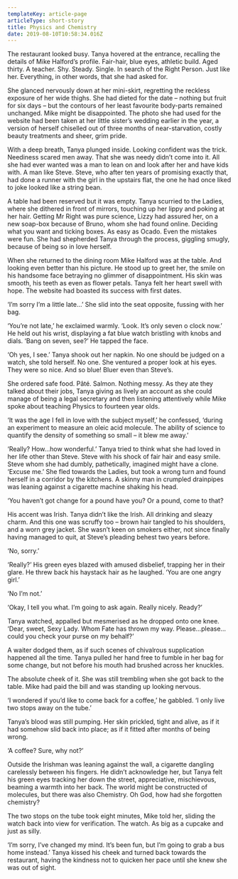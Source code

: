 ```yaml
---
templateKey: article-page
articleType: short-story
title: Physics and Chemistry
date: 2019-08-10T10:58:34.016Z
---
```


The restaurant looked busy. Tanya hovered at the entrance, recalling the details of Mike Halford’s profile. Fair-hair, blue eyes, athletic build. Aged thirty. A teacher. Shy. Steady. Single. In search of the Right Person. Just like her. Everything, in other words, that she had asked for.

She glanced nervously down at her mini-skirt, regretting the reckless exposure of her wide thighs. She had dieted for the date – nothing but fruit for six days – but the contours of her least favourite body-parts remained unchanged. Mike might be disappointed. The photo she had used for the website had been taken at her little sister’s wedding earlier in the year, a version of herself chiselled out of three months of near-starvation, costly beauty treatments and sheer, grim pride.

With a deep breath, Tanya plunged inside. Looking confident was the trick. Neediness scared men away. That she was needy didn’t come into it. All she had ever wanted was a man to lean on and look after her and have kids with. A man like Steve. Steve, who after ten years of promising exactly that, had done a runner with the girl in the upstairs flat, the one he had once liked to joke looked like a string bean.

A table had been reserved but it was empty. Tanya scurried to the Ladies, where she dithered in front of mirrors, touching up her lippy and poking at her hair. Getting Mr Right was pure science, Lizzy had assured her, on a new soap-box because of Bruno, whom she had found online. Deciding what you want and ticking boxes. As easy as Ocado. Even the mistakes were fun. She had shepherded Tanya through the process, giggling smugly, because of being so in love herself.

When she returned to the dining room Mike Halford was at the table. And looking even better than his picture. He stood up to greet her, the smile on his handsome face betraying no glimmer of disappointment. His skin was smooth, his teeth as even as flower petals. Tanya felt her heart swell with hope. The website had boasted its success with first dates.

‘I’m sorry I’m a little late…’ She slid into the seat opposite, fussing with her bag.

‘You’re not late,’ he exclaimed warmly. ‘Look. It’s only seven o clock now.’ He held out his wrist, displaying a fat blue watch bristling with knobs and dials. ‘Bang on seven, see?’ He tapped the face.

‘Oh yes, I see.’ Tanya shook out her napkin. No one should be judged on a watch, she told herself. No one. She ventured a proper look at his eyes. They were so nice. And so blue! Bluer even than Steve’s.

She ordered safe food. Pâté. Salmon. Nothing messy. As they ate they talked about their jobs, Tanya giving as lively an account as she could manage of being a legal secretary and then listening attentively while Mike spoke about teaching Physics to fourteen year olds.

‘It was the age I fell in love with the subject myself,’ he confessed, ‘during an experiment to measure an oleic acid molecule. The ability of science to quantify the density of something so small – it blew me away.’

‘Really? How…how wonderful.’ Tanya tried to think what she had loved in her life other than Steve. Steve with his shock of fair hair and easy smile. Steve whom she had dumbly, pathetically, imagined might have a clone. ‘Excuse me.’ She fled towards the Ladies, but took a wrong turn and found herself in a corridor by the kitchens. A skinny man in crumpled drainpipes was leaning against a cigarette machine shaking his head.

‘You haven’t got change for a pound have you? Or a pound, come to that?

His accent was Irish. Tanya didn’t like the Irish. All drinking and sleazy charm. And this one was scruffy too – brown hair tangled to his shoulders, and a worn grey jacket. She wasn’t keen on smokers either, not since finally having managed to quit, at Steve’s pleading behest two years before.

‘No, sorry.’

‘Really?’ His green eyes blazed with amused disbelief, trapping her in their glare. He threw back his haystack hair as he laughed. ‘You are one angry girl.’

‘No I’m not.’

‘Okay, I tell you what. I’m going to ask again. Really nicely. Ready?’

Tanya watched, appalled but mesmerised as he dropped onto one knee. ‘Dear, sweet, Sexy Lady. Whom Fate has thrown my way. Please…please…could you check your purse on my behalf?’

A waiter dodged them, as if such scenes of chivalrous supplication happened all the time. Tanya pulled her hand free to fumble in her bag for some change, but not before his mouth had brushed across her knuckles.

The absolute cheek of it. She was still trembling when she got back to the table. Mike had paid the bill and was standing up looking nervous.

‘I wondered if you’d like to come back for a coffee,’ he gabbled. ‘I only live two stops away on the tube.’

Tanya’s blood was still pumping. Her skin prickled, tight and alive, as if it had somehow slid back into place; as if it fitted after months of being wrong.

‘A coffee? Sure, why not?’

Outside the Irishman was leaning against the wall, a cigarette dangling carelessly between his fingers. He didn’t acknowledge her, but Tanya felt his green eyes tracking her down the street, appreciative, mischievous, beaming a warmth into her back. The world might be constructed of molecules, but there was also Chemistry. Oh God, how had she forgotten chemistry?

The two stops on the tube took eight minutes, Mike told her, sliding the watch back into view for verification. The watch. As big as a cupcake and just as silly.

‘I’m sorry, I’ve changed my mind. It’s been fun, but I’m going to grab a bus home instead.’ Tanya kissed his cheek and turned back towards the restaurant, having the kindness not to quicken her pace until she knew she was out of sight.
